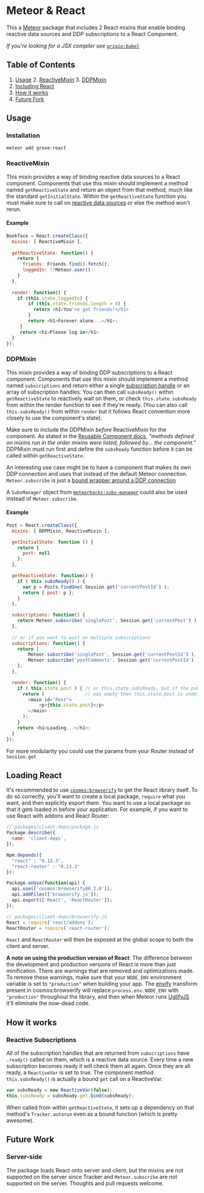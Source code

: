 # Meteor & React
This a [Meteor](https://meteor.com) package that includes 2 React mixins that enable binding reactive data sources and DDP subscriptions to a React Component.

*If you're looking for a JSX compiler see [`grigio:babel`](https://github.com/grigio/meteor-babel)*

## Table of Contents
1. [Usage](#usage)
	2. [ReactiveMixin](#reactivemixin)
	3. [DDPMixin](#ddpmixin)
2. [Including React](#including-react)
2. [How it works](#how-it-works)
3. [Future Fork](#future-work)

## Usage
### Installation

```
meteor add grove:react
```

### ReactiveMixin
This mixin provides a way of binding reactive data sources to a React
component. Components that use this mixin should implement a method
named `getReactiveState` and return an object from that method, much
like the standard `getInitialState`. Within the `getReactiveState`
function you must make sure to call on [reactive data sources](http://docs.meteor.com/#/full/reactivity) or else the method won't rerun.



#### Example
```js
Bookface = React.createClass({
  mixins: [ ReactiveMixin ],
  
  getReactiveState: function() {
    return {
      friends: Friends.find().fetch(),
      loggedIn: !!Meteor.user()
    }
  },
  
  render: function() {
    if (this.state.loggedIn) {
	    if (this.state.friends.length > 0) {
	      return <h1>You've got friends!</h1>
	    }
	    return <h1>Forever alone...</h1>;
	 }
	 return <h1>Please log in</h1>
  }  
});
```

### DDPMixin
This mixin provides a way of binding DDP subscriptions to a React component. Components that use this mixin should implement a method named `subscriptions` and return either a single [subscription handle](http://docs.meteor.com/#/full/meteor_subscribe) or an array of subscription handles. You can then call `subsReady()` within `getReactiveState` to reactively wait on them, or check `this.state.subsReady` from within the render function to see if they're ready. (You can also call `this.subsReady()` from within `render` but it follows React convention more closely to use the component's state).

Make sure to include the DDPMixin _before_ ReactiveMixin for the component. As stated in the [Reusable Component docs](https://facebook.github.io/react/docs/reusable-components.html#mixins), _"methods defined on mixins run in the order mixins were listed, followed by... the component."_ DDPMixin must run first and define the `subsReady` function before it can be called within `getReactiveState`.

An interesting use case might be to have a component that makes its own DDP connection and uses that instead of the default Meteor connection. `Meteor.subscribe` is just a [bound wrapper around a DDP connection](https://github.com/meteor/meteor/blob/devel/packages/ddp/client_convenience.js#L45-L56)

A `SubsManager` object from [`meteorhacks:subs-manager`](https://github.com/meteorhacks/subs-manager) could also be used instead of `Meteor.subscribe`.

#### Example

```js
Post = React.createClass({
  mixins: [ DDPMixin, ReactiveMixin ],

  getInitialState: function () {
    return {
      post: null
    };
  },

  getReactiveState: function() {
    if ( this.subsReady() ) {
      var p = Posts.findOne( Session.get('currentPostId') );
      return { post: p };
    }
  },

  subscriptions: function() {
    return Meteor.subscribe('singlePost', Session.get('currentPost') );
  },
  
  // or if you want to wait on multiple subscriptions
  subscriptions: function() {
    return [
		Meteor.subscribe('singlePost', Session.get('currentPostId') ),
		Meteor.subscribe('postComments', Session.get('currentPostId') )
    ];
  },

  render: function() {
    if ( this.state.post ) { // or this.state.subsReady, but if the publication
      return (			     // was empty then this.state.post is undefined
        <main id="Post">
			<p>{this.state.post}</p>
        </main>
      );
    }
    return <h1>Loading...</h1>;
  }
});
```
For more modularity you could use the params from your Router instead of `Session.get`

## Loading React
It's recommended to use [`cosmos:browserify`]() to get the React library itself. To do so correctly, you'll want to create a local package, `require` what you want, and then explicitly export them. You want to use a local package so that it gets loaded in before your application. For example, if you want to use React with addons and React Router:

```js
// packages/client-deps/package.js
Package.describe({
  name: 'client-deps',
});

Npm.depends({
  "react" : "0.13.3",
  "react-router" : "0.13.3"
});

Package.onUse(function(api) {
  api.use(['cosmos:browserify@0.2.0']);
  api.addFiles(['browserify.js']);
  api.export(['React', 'ReactRouter']);
});
```

```js
// packages/client-deps/browserify.js
React = require('react/addons');
ReactRouter = require('react-router');
```

`React` and `ReactRouter` will then be exposed at the global scope to both the client and server.

**A note on using the production version of React**: The difference between the development and production versions of React is more than just minification. There are warnings that are removed and optimizations made. To remove these warnings, make sure that your `NODE_ENV` environment variable is set to `"production"` when building your app. The [envify](https://www.npmjs.com/package/envify) transform present in cosmos:browserify will replace `process.env.NODE_ENV` with `"production"` throughout the library, and then when Meteor runs [UglifyJS](https://github.com/mishoo/UglifyJS2) it'll eliminate the now-dead code.

## How it works
### Reactive Subscriptions
All of the subscription handles that are returned from `subscriptions` have `.ready()` called on them, which is a reactive data source. Every time a new subscription becomes ready it will check them all again. Once they are all ready, a `ReactiveVar` is set to true. The component method `this.subsReady()` is actually a bound `get` call on a ReactiveVar. 

```js
var subsReady = new ReactiveVar(false);
this.subsReady = subsReady.get.bind(subsReady);
```

When called from within `getReactiveState`, it sets up a dependency on that method's `Tracker.autorun` even as a bound function (which is pretty awesome).

## Future Work
### Server-side
The package loads React onto server and client, but the mixins are not supported on the server since Tracker and `Meteor.subscribe` are not supported on the server. Thoughts and pull requests welcome.
